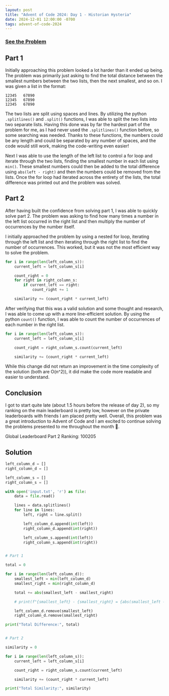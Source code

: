 ```yaml
---
layout: post
title: "Advent of Code 2024: Day 1 - Historian Hysteria"
date: 2024-12-01 12:00:00 -0700
tags: advent-of-code-2024
---
```


### [See the Problem](https://adventofcode.com/2024/day/1)

## Part 1
Initially approaching this problem looked a lot harder than it ended up being. The problem was primarily just asking to find the total distance between the smallest numbers between the two lists, then the next smallest, and so on. I was given a list in the format:
```
12345   67890
12345   67890
12345   67890
```
The two lists are split using spaces and lines. By utilizing the python `.splitlines()` and `.split()` functions, I was able to split the two lists into two separate lists. Having this done was by far the hardest part of the problem for me, as I had never used the `.splitlines()` function before, so some searching was needed. Thanks to these functions, the numbers could be any length and could be separated by any number of spaces, and the code would still work, making the code-writing even easier!

Next I was able to use the length of the left list to control a for loop and iterate through the two lists, finding the smallest number in each list using `min()`. These smallest numbers could then be added to the total difference using `abs(left - right)` and then the numbers could be removed from the lists. Once the for loop had iterated across the entirety of the lists, the total difference was printed out and the problem was solved.

## Part 2
After having built the confidence from solving part 1, I was able to quickly solve part 2. The problem was asking to find how many times a number in the left list occurred in the right list and then multiply the number of occurrences by the number itself. 

I initially approached the problem by using a nested for loop, iterating through the left list and then iterating through the right list to find the number of occurrences. This worked, but it was not the most efficient way to solve the problem.

```python
for i in range(len(left_column_s)):
    current_left = left_column_s[i]

    count_right = 0
    for right in right_column_s:
        if current_left == right:
            count_right += 1

    similarity += (count_right * current_left)
```

After verifying that this was a valid solution and some thought and research, I was able to come up with a more line-efficient solution. By using the python `count()` function, I was able to count the number of occurrences of each number in the right list.

```python
for i in range(len(left_column_s)):
    current_left = left_column_s[i]

    count_right = right_column_s.count(current_left)

    similarity += (count_right * current_left)
```

While this change did not return an improvement in the time complexity of the solution (both are O(n^2)), it did make the code more readable and easier to understand.

## Conclusion
I got to start quite late (about 1.5 hours before the release of day 2), so my ranking on the main leaderboard is pretty low, however on the private leaderboards with friends I am placed pretty well. Overall, this problem was a great introduction to Advent of Code and I am excited to continue solving the problems presented to me throughout the month 👀. 

Global Leaderboard Part 2 Ranking: 100205

## Solution
```python
left_column_d = []
right_column_d = []

left_column_s = []
right_column_s = []

with open('input.txt', 'r') as file:
    data = file.read()

    lines = data.splitlines()
    for line in lines:
        left, right = line.split()

        left_column_d.append(int(left))
        right_column_d.append(int(right))

        left_column_s.append(int(left))
        right_column_s.append(int(right))


# Part 1

total = 0

for i in range(len(left_column_d)):
    smallest_left = min(left_column_d)
    smallest_right = min(right_column_d)

    total += abs(smallest_left - smallest_right)

    # print(f"{smallest_left} - {smallest_right} = {abs(smallest_left - smallest_right)}")

    left_column_d.remove(smallest_left)
    right_column_d.remove(smallest_right)

print("Total Difference:", total)


# Part 2

similarity = 0

for i in range(len(left_column_s)):
    current_left = left_column_s[i]

    count_right = right_column_s.count(current_left)

    similarity += (count_right * current_left)

print("Total Similarity:", similarity)
```